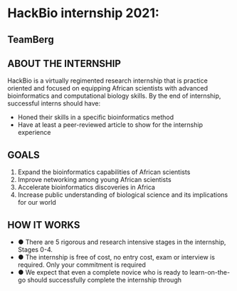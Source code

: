 
# HackBio internship 2021: 
## TeamBerg
## ABOUT THE INTERNSHIP
HackBio is a virtually regimented research internship that is practice oriented and focused on equipping African scientists with advanced bioinformatics and computational biology skills. By the end of internship, successful interns should have:
- Honed their skills in a specific bioinformatics method
- Have at least a peer-reviewed article to show for the internship experience
## GOALS
1. Expand the bioinformatics capabilities of African scientists
2. Improve networking among young African scientists
3. Accelerate bioinformatics discoveries in Africa
4. Increase public understanding of biological science and its implications for our world
## HOW IT WORKS
- ● There are 5 rigorous and research intensive stages in the internship, Stages 0-4.
- ● The internship is free of cost, no entry cost, exam or interview is required. Only your commitment is required
- ● We expect that even a complete novice who is ready to learn-on-the-go should successfully complete the internship through
